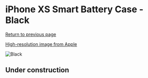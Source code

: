 # iPhone XS Smart Battery Case - Black

[Return to previous page](/iphone_x)

[High-resolution image from Apple](https://store.storeimages.cdn-apple.com/8756/as-images.apple.com/is/MRXK2?wid=4500&hei=4500&fmt=png)

<div style="width: 500px"><img src="/everyphone/MRXK2.png" alt="Black"></div>

## Under construction
